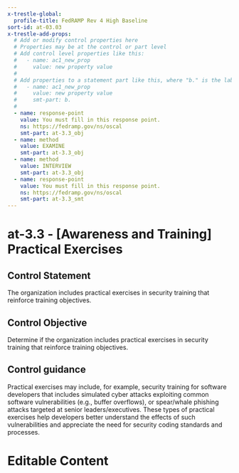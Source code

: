```yaml
---
x-trestle-global:
  profile-title: FedRAMP Rev 4 High Baseline
sort-id: at-03.03
x-trestle-add-props:
  # Add or modify control properties here
  # Properties may be at the control or part level
  # Add control level properties like this:
  #   - name: ac1_new_prop
  #     value: new property value
  #
  # Add properties to a statement part like this, where "b." is the label of the target statement part
  #   - name: ac1_new_prop
  #     value: new property value
  #     smt-part: b.
  #
  - name: response-point
    value: You must fill in this response point.
    ns: https://fedramp.gov/ns/oscal
    smt-part: at-3.3_obj
  - name: method
    value: EXAMINE
    smt-part: at-3.3_obj
  - name: method
    value: INTERVIEW
    smt-part: at-3.3_obj
  - name: response-point
    value: You must fill in this response point.
    ns: https://fedramp.gov/ns/oscal
    smt-part: at-3.3_smt
---
```


# at-3.3 - \[Awareness and Training\] Practical Exercises

## Control Statement

The organization includes practical exercises in security training that reinforce training objectives.

## Control Objective

Determine if the organization includes practical exercises in security training that reinforce training objectives.

## Control guidance

Practical exercises may include, for example, security training for software developers that includes simulated cyber attacks exploiting common software vulnerabilities (e.g., buffer overflows), or spear/whale phishing attacks targeted at senior leaders/executives. These types of practical exercises help developers better understand the effects of such vulnerabilities and appreciate the need for security coding standards and processes.

# Editable Content

<!-- Make additions and edits below -->
<!-- The above represents the contents of the control as received by the profile, prior to additions. -->
<!-- If the profile makes additions to the control, they will appear below. -->
<!-- The above markdown may not be edited but you may edit the content below, and/or introduce new additions to be made by the profile. -->
<!-- If there is a yaml header at the top, parameter values may be edited. Use --set-parameters to incorporate the changes during assembly. -->
<!-- The content here will then replace what is in the profile for this control, after running profile-assemble. -->
<!-- The added parts in the profile for this control are below.  You may edit them and/or add new ones. -->
<!-- Each addition must have a heading either of the form ## Control my_addition_name -->
<!-- or ## Part a. (where the a. refers to one of the control statement labels.) -->
<!-- "## Control" parts are new parts added after the statement part. -->
<!-- "## Part" parts are new parts added into the top-level statement part with that label. -->
<!-- Subparts may be added with nested hash levels of the form ### My Subpart Name -->
<!-- underneath the parent ## Control or ## Part being added -->
<!-- See https://ibm.github.io/compliance-trestle/tutorials/ssp_profile_catalog_authoring/ssp_profile_catalog_authoring for guidance. -->
